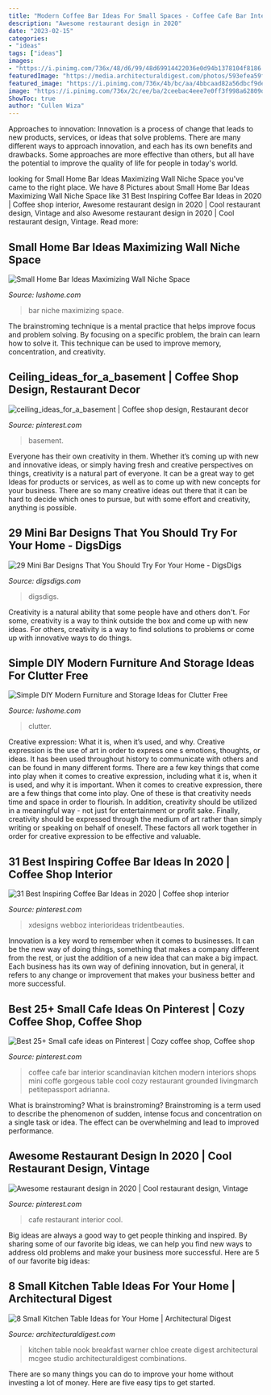 ```yaml
---
title: "Modern Coffee Bar Ideas For Small Spaces - Coffee Cafe Bar Interior Scandinavian Kitchen Modern Interiors Shops Mini Coffe Gorgeous Table Cool Cozy Restaurant Grounded Livingmarch Petitepassport Adrianna"
description: "Awesome restaurant design in 2020"
date: "2023-02-15"
categories:
- "ideas"
tags: ["ideas"]
images:
- "https://i.pinimg.com/736x/48/d6/99/48d69914422036e0d94b1378104f8186.jpg"
featuredImage: "https://media.architecturaldigest.com/photos/593efea59f4b48583154a6a8/master/pass/chloe-warner-kitchen-02.jpg"
featured_image: "https://i.pinimg.com/736x/4b/bc/aa/4bbcaad82a56dbcf9deb0acd4fee5894.jpg"
image: "https://i.pinimg.com/736x/2c/ee/ba/2ceebac4eee7e0ff3f998a62809dac0d.jpg"
ShowToc: true
author: "Cullen Wiza"
---
```



Approaches to innovation:
Innovation is a process of change that leads to new products, services, or ideas that solve problems. There are many different ways to approach innovation, and each has its own benefits and drawbacks. Some approaches are more effective than others, but all have the potential to improve the quality of life for people in today's world.

	

		
looking for Small Home Bar Ideas Maximizing Wall Niche Space you've came to the right place. We have 8 Pictures about Small Home Bar Ideas Maximizing Wall Niche Space like 31 Best Inspiring Coffee Bar Ideas in 2020 | Coffee shop interior, Awesome restaurant design in 2020 | Cool restaurant design, Vintage and also Awesome restaurant design in 2020 | Cool restaurant design, Vintage. Read more:
		
    
## Small Home Bar Ideas Maximizing Wall Niche Space

<img loading=lazy src="https://www.lushome.com/wp-content/uploads/2017/08/wall-niche-bar-designs-5.jpg" onerror="this.onerror=null;this.src='https://tse3.mm.bing.net/th?id=OIP.8_0XEfTZa8jL7uXm_RTSSgAAAA&amp;pid=15.1';" alt="Small Home Bar Ideas Maximizing Wall Niche Space">

_Source: lushome.com_

>bar niche maximizing space. 

	

The brainstroming technique is a mental practice that helps improve focus and problem solving. By focusing on a specific problem, the brain can learn how to solve it. This technique can be used to improve memory, concentration, and creativity.

    
## Ceiling_ideas_for_a_basement | Coffee Shop Design, Restaurant Decor

<img loading=lazy src="https://i.pinimg.com/736x/48/d6/99/48d69914422036e0d94b1378104f8186.jpg" onerror="this.onerror=null;this.src='https://tse1.mm.bing.net/th?id=OIP.-xG7CjYhjaUiiUp_jO2VbQHaLH&amp;pid=15.1';" alt="ceiling_ideas_for_a_basement | Coffee shop design, Restaurant decor">

_Source: pinterest.com_

>basement. 

	

Everyone has their own creativity in them. Whether it’s coming up with new and innovative ideas, or simply having fresh and creative perspectives on things, creativity is a natural part of everyone. It can be a great way to get Ideas for products or services, as well as to come up with new concepts for your business. There are so many creative ideas out there that it can be hard to decide which ones to pursue, but with some effort and creativity, anything is possible.

    
## 29 Mini Bar Designs That You Should Try For Your Home - DigsDigs

<img loading=lazy src="https://www.digsdigs.com/photos/mini-bar-designs-you-should-try-for-your-home-12-554x830.jpg" onerror="this.onerror=null;this.src='https://tse2.mm.bing.net/th?id=OIP.U0BFagLbgKcBQIWIxkJPDAHaLG&amp;pid=15.1';" alt="29 Mini Bar Designs That You Should Try For Your Home - DigsDigs">

_Source: digsdigs.com_

>digsdigs. 

	

Creativity is a natural ability that some people have and others don't. For some, creativity is a way to think outside the box and come up with new ideas. For others, creativity is a way to find solutions to problems or come up with innovative ways to do things.

    
## Simple DIY Modern Furniture And Storage Ideas For Clutter Free

<img loading=lazy src="https://www.lushome.com/wp-content/uploads/2015/07/modern-furniture-for-storage.jpg" onerror="this.onerror=null;this.src='https://tse2.mm.bing.net/th?id=OIP.czNMsMTvsFb7Xi2C7XA3qQHaHa&amp;pid=15.1';" alt="Simple DIY Modern Furniture and Storage Ideas for Clutter Free">

_Source: lushome.com_

>clutter. 

	

Creative expression: What it is, when it’s used, and why.
Creative expression is the use of art in order to express one s emotions, thoughts, or ideas. It has been used throughout history to communicate with others and can be found in many different forms. There are a few key things that come into play when it comes to creative expression, including what it is, when it is used, and why it is important.
When it comes to creative expression, there are a few things that come into play. One of these is that creativity needs time and space in order to flourish. In addition, creativity should be utilized in a meaningful way - not just for entertainment or profit sake. Finally, creativity should be expressed through the medium of art rather than simply writing or speaking on behalf of oneself. These factors all work together in order for creative expression to be effective and valuable.

    
## 31 Best Inspiring Coffee Bar Ideas In 2020 | Coffee Shop Interior

<img loading=lazy src="https://i.pinimg.com/736x/4b/bc/aa/4bbcaad82a56dbcf9deb0acd4fee5894.jpg" onerror="this.onerror=null;this.src='https://tse1.mm.bing.net/th?id=OIP.XJO6_GrMDboGtaw4uWrvGwHaLx&amp;pid=15.1';" alt="31 Best Inspiring Coffee Bar Ideas in 2020 | Coffee shop interior">

_Source: pinterest.com_

>xdesigns webboz interiorideas tridentbeauties. 

	

Innovation is a key word to remember when it comes to businesses. It can be the new way of doing things, something that makes a company different from the rest, or just the addition of a new idea that can make a big impact. Each business has its own way of defining innovation, but in general, it refers to any change or improvement that makes your business better and more successful.

    
## Best 25+ Small Cafe Ideas On Pinterest | Cozy Coffee Shop, Coffee Shop

<img loading=lazy src="https://i.pinimg.com/736x/2c/ee/ba/2ceebac4eee7e0ff3f998a62809dac0d.jpg" onerror="this.onerror=null;this.src='https://tse3.mm.bing.net/th?id=OIP.vYOoKZ7KaB2tfu-GpH1zygAAAA&amp;pid=15.1';" alt="Best 25+ Small cafe ideas on Pinterest | Cozy coffee shop, Coffee shop">

_Source: pinterest.com_

>coffee cafe bar interior scandinavian kitchen modern interiors shops mini coffe gorgeous table cool cozy restaurant grounded livingmarch petitepassport adrianna. 

	

What is brainstroming?
What is brainstroming? Brainstroming is a term used to describe the phenomenon of sudden, intense focus and concentration on a single task or idea. The effect can be overwhelming and lead to improved performance.

    
## Awesome Restaurant Design In 2020 | Cool Restaurant Design, Vintage

<img loading=lazy src="https://i.pinimg.com/736x/dd/29/52/dd295213749204f422a3e5cfe8231c86.jpg" onerror="this.onerror=null;this.src='https://tse2.mm.bing.net/th?id=OIP.X9Q25HY3yJVG6JviMsD28QHaJ3&amp;pid=15.1';" alt="Awesome restaurant design in 2020 | Cool restaurant design, Vintage">

_Source: pinterest.com_

>cafe restaurant interior cool. 

	

Big ideas are always a good way to get people thinking and inspired. By sharing some of our favorite big ideas, we can help you find new ways to address old problems and make your business more successful. Here are 5 of our favorite big ideas: 

    
## 8 Small Kitchen Table Ideas For Your Home | Architectural Digest

<img loading=lazy src="https://media.architecturaldigest.com/photos/593efea59f4b48583154a6a8/master/pass/chloe-warner-kitchen-02.jpg" onerror="this.onerror=null;this.src='https://tse1.mm.bing.net/th?id=OIP.UjeisGb9k0iltmzM94PzVwHaLG&amp;pid=15.1';" alt="8 Small Kitchen Table Ideas for Your Home | Architectural Digest">

_Source: architecturaldigest.com_

>kitchen table nook breakfast warner chloe create digest architectural mcgee studio architecturaldigest combinations. 

	

There are so many things you can do to improve your home without investing a lot of money. Here are five easy tips to get started.

